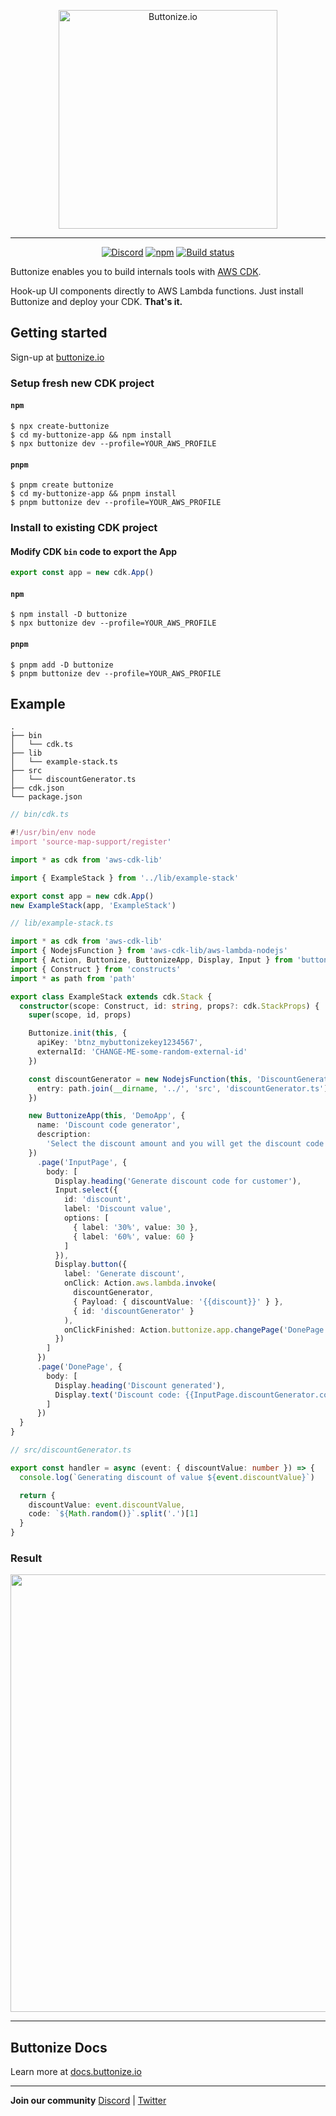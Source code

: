 
<p align="center">
  <a href="https://buttonize.io">
    <img width="350" alt="Buttonize.io" src="https://user-images.githubusercontent.com/6282843/212024942-9fd50774-ea26-48ba-b2cf-ca2584498c9a.png">
  </a>
</p>

---

<p align="center">
  <a href="https://discord.gg/2quY4Vz5BM"><img alt="Discord" src="https://img.shields.io/discord/1038752242238496779?style=flat-square" /></a>
  <a href="https://www.npmjs.com/package/buttonize"><img alt="npm" src="https://img.shields.io/npm/v/buttonize?style=flat-square" /></a>
  <a href="https://github.com/buttonize/buttonize/actions/workflows/release.yml?query=branch%3Amaster"><img alt="Build status" src="https://img.shields.io/github/actions/workflow/status/buttonize/buttonize/release.yml?branch=master&style=flat-square&logo=github" /></a>
</p>

Buttonize enables you to build internals tools with [AWS CDK](https://aws.amazon.com/cdk/).

Hook-up UI components directly to AWS Lambda functions. Just install Buttonize and deploy your CDK. **That's it.**

## Getting started

Sign-up at [buttonize.io](app.buttonize.io/register)

### Setup fresh new CDK project

#### `npm`

```
$ npx create-buttonize
$ cd my-buttonize-app && npm install
$ npx buttonize dev --profile=YOUR_AWS_PROFILE
```

#### `pnpm`

```
$ pnpm create buttonize
$ cd my-buttonize-app && pnpm install
$ pnpm buttonize dev --profile=YOUR_AWS_PROFILE
```

### Install to existing CDK project

#### Modify CDK `bin` code to export the App

```ts
export const app = new cdk.App()
```

#### `npm`

```
$ npm install -D buttonize
$ npx buttonize dev --profile=YOUR_AWS_PROFILE
```

#### `pnpm`

```
$ pnpm add -D buttonize
$ pnpm buttonize dev --profile=YOUR_AWS_PROFILE
```

## Example

```
.
├── bin
│   └── cdk.ts
├── lib
│   └── example-stack.ts
├── src
│   └── discountGenerator.ts
├── cdk.json
└── package.json
```

```ts
// bin/cdk.ts

#!/usr/bin/env node
import 'source-map-support/register'

import * as cdk from 'aws-cdk-lib'

import { ExampleStack } from '../lib/example-stack'

export const app = new cdk.App()
new ExampleStack(app, 'ExampleStack')

```

```ts
// lib/example-stack.ts

import * as cdk from 'aws-cdk-lib'
import { NodejsFunction } from 'aws-cdk-lib/aws-lambda-nodejs'
import { Action, Buttonize, ButtonizeApp, Display, Input } from 'buttonize/cdk'
import { Construct } from 'constructs'
import * as path from 'path'

export class ExampleStack extends cdk.Stack {
  constructor(scope: Construct, id: string, props?: cdk.StackProps) {
    super(scope, id, props)

    Buttonize.init(this, {
      apiKey: 'btnz_mybuttonizekey1234567',
      externalId: 'CHANGE-ME-some-random-external-id'
    })

    const discountGenerator = new NodejsFunction(this, 'DiscountGenerator', {
      entry: path.join(__dirname, '../', 'src', 'discountGenerator.ts')
    })

    new ButtonizeApp(this, 'DemoApp', {
      name: 'Discount code generator',
      description:
        'Select the discount amount and you will get the discount code on the next page.'
    })
      .page('InputPage', {
        body: [
          Display.heading('Generate discount code for customer'),
          Input.select({
            id: 'discount',
            label: 'Discount value',
            options: [
              { label: '30%', value: 30 },
              { label: '60%', value: 60 }
            ]
          }),
          Display.button({
            label: 'Generate discount',
            onClick: Action.aws.lambda.invoke(
              discountGenerator,
              { Payload: { discountValue: '{{discount}}' } },
              { id: 'discountGenerator' }
            ),
            onClickFinished: Action.buttonize.app.changePage('DonePage')
          })
        ]
      })
      .page('DonePage', {
        body: [
          Display.heading('Discount generated'),
          Display.text('Discount code: {{InputPage.discountGenerator.code}}')
        ]
      })
  }
}
```

```ts
// src/discountGenerator.ts

export const handler = async (event: { discountValue: number }) => {
  console.log(`Generating discount of value ${event.discountValue}`)

  return {
    discountValue: event.discountValue,
    code: `${Math.random()}`.split('.')[1]
  }
}
```

### Result


<p align="center">
  <kbd>
    <img width="700" src="https://github.com/buttonize/buttonize/assets/6282843/0b6f714a-db76-4f24-9ef3-ad704029e836" />
  </kbd>
</p>

---

## Buttonize Docs

Learn more at [docs.buttonize.io](https://docs.buttonize.io)

---

**Join our community** [Discord](https://discord.gg/2quY4Vz5BM) | [Twitter](https://twitter.com/Buttonizeio)
